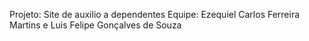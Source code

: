 Projeto: Site de auxilio a dependentes
Equipe: Ezequiel Carlos Ferreira Martins e Luis Felipe Gonçalves de Souza